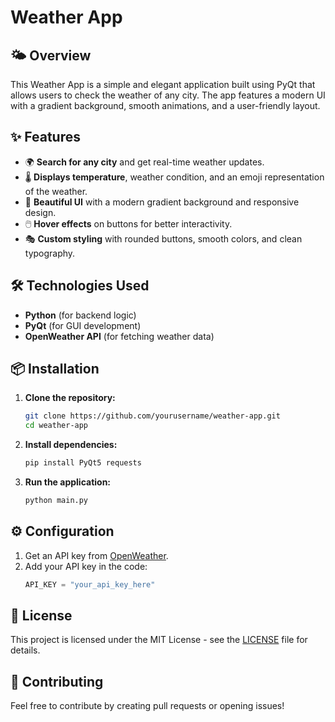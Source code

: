 # Weather App

## 🌤️ Overview
This Weather App is a simple and elegant application built using PyQt that allows users to check the weather of any city. The app features a modern UI with a gradient background, smooth animations, and a user-friendly layout.

## ✨ Features
- 🌍 **Search for any city** and get real-time weather updates.
- 🌡️ **Displays temperature**, weather condition, and an emoji representation of the weather.
- 🎨 **Beautiful UI** with a modern gradient background and responsive design.
- 🖱️ **Hover effects** on buttons for better interactivity.
- 🎭 **Custom styling** with rounded buttons, smooth colors, and clean typography.

## 🛠️ Technologies Used
- **Python** (for backend logic)
- **PyQt** (for GUI development)
- **OpenWeather API** (for fetching weather data)

## 📦 Installation
1. **Clone the repository:**
   ```bash
   git clone https://github.com/yourusername/weather-app.git
   cd weather-app
   ```
2. **Install dependencies:**
   ```bash
   pip install PyQt5 requests
   ```
3. **Run the application:**
   ```bash
   python main.py
   ```

## ⚙️ Configuration
1. Get an API key from [OpenWeather](https://openweathermap.org/api).
2. Add your API key in the code:
   ```python
   API_KEY = "your_api_key_here"
   ```

## 📜 License
This project is licensed under the MIT License - see the [LICENSE](LICENSE) file for details.

## 🤝 Contributing
Feel free to contribute by creating pull requests or opening issues!

